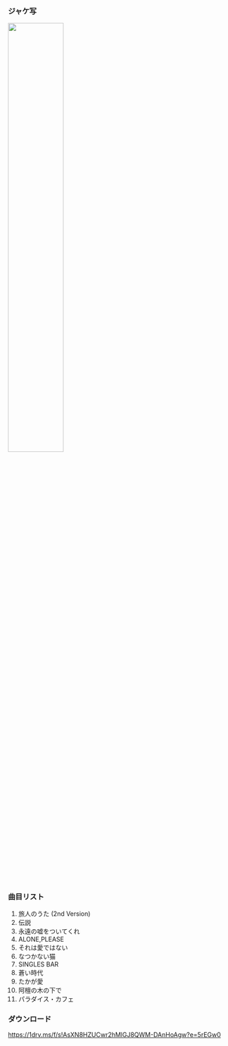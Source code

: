 ### ジャケ写

<div><img src="https://github.com/KawausoJyou/KawausoJyou.github.io/assets/92703641/cf2a098b-da0b-426e-a8ea-15f1a0e9c38b" width="50%" height="50%"></div>

### 曲目リスト

1. 旅人のうた (2nd Version)
2. 伝説
3. 永遠の嘘をついてくれ
4. ALONE,PLEASE
5. それは愛ではない
6. なつかない猫
7. SINGLES BAR
8. 蒼い時代
9. たかが愛
10. 阿檀の木の下で
11. パラダイス・カフェ

### ダウンロード

https://1drv.ms/f/s!AsXN8HZUCwr2hMlGJ8QWM-DAnHoAgw?e=5rEGw0